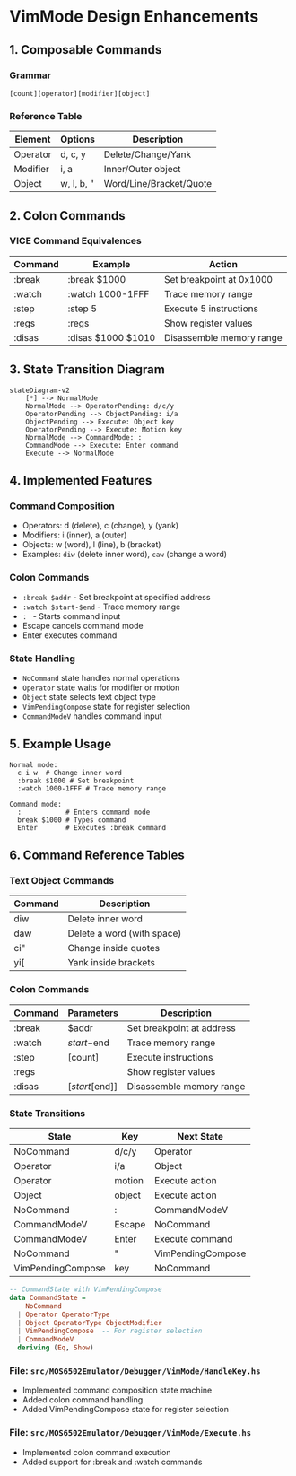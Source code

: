 # VimMode Design Enhancements

## 1. Composable Commands

### Grammar
`[count][operator][modifier][object]`

### Reference Table
| Element     | Options          | Description                     |
|-------------|------------------|---------------------------------|
| Operator    | d, c, y         | Delete/Change/Yank              |
| Modifier    | i, a             | Inner/Outer object              |
| Object      | w, l, b, "      | Word/Line/Bracket/Quote         |

## 2. Colon Commands

### VICE Command Equivalences
| Command         | Example             | Action                                  |
|-----------------|---------------------|-----------------------------------------|
| :break          | :break $1000       | Set breakpoint at 0x1000               |
| :watch          | :watch 1000-1FFF   | Trace memory range                      |
| :step           | :step 5            | Execute 5 instructions                 |
| :regs           | :regs              | Show register values                    |
| :disas          | :disas $1000 $1010 | Disassemble memory range                |

## 3. State Transition Diagram
```mermaid
stateDiagram-v2
    [*] --> NormalMode
    NormalMode --> OperatorPending: d/c/y
    OperatorPending --> ObjectPending: i/a
    ObjectPending --> Execute: Object key
    OperatorPending --> Execute: Motion key
    NormalMode --> CommandMode: :
    CommandMode --> Execute: Enter command
    Execute --> NormalMode
```

## 4. Implemented Features

### Command Composition
- Operators: d (delete), c (change), y (yank)
- Modifiers: i (inner), a (outer)
- Objects: w (word), l (line), b (bracket)
- Examples: `diw` (delete inner word), `caw` (change a word)

### Colon Commands
- `:break $addr` - Set breakpoint at specified address
- `:watch $start-$end` - Trace memory range
- `: ` - Starts command input
- Escape cancels command mode
- Enter executes command

### State Handling
- `NoCommand` state handles normal operations
- `Operator` state waits for modifier or motion
- `Object` state selects text object type
- `VimPendingCompose` state for register selection
- `CommandModeV` handles command input

## 5. Example Usage
```text
Normal mode:
  c i w  # Change inner word
  :break $1000 # Set breakpoint
  :watch 1000-1FFF # Trace memory range

Command mode:
  :           # Enters command mode
  break $1000 # Types command
  Enter       # Executes :break command
```

## 6. Command Reference Tables

### Text Object Commands
| Command | Description                  |
|---------|------------------------------|
| diw     | Delete inner word            |
| daw     | Delete a word (with space)   |
| ci"     | Change inside quotes         |
| yi[     | Yank inside brackets         |

### Colon Commands
| Command         | Parameters      | Description                    |
|-----------------|-----------------|--------------------------------|
| :break          | $addr           | Set breakpoint at address      |
| :watch          | $start-$end     | Trace memory range             |
| :step           | [count]         | Execute instructions           |
| :regs           |                 | Show register values           |
| :disas          | [$start [$end]] | Disassemble memory range       |

### State Transitions
| State              | Key     | Next State        |
|--------------------|---------|-------------------|
| NoCommand          | d/c/y   | Operator          |
| Operator           | i/a     | Object            |
| Operator           | motion  | Execute action    |
| Object             | object  | Execute action    |
| NoCommand          | :       | CommandModeV      |
| CommandModeV       | Escape  | NoCommand         |
| CommandModeV       | Enter   | Execute command   |
| NoCommand          | "       | VimPendingCompose |
| VimPendingCompose  | key     | NoCommand         |

```haskell
-- CommandState with VimPendingCompose
data CommandState =
    NoCommand
  | Operator OperatorType
  | Object OperatorType ObjectModifier
  | VimPendingCompose  -- For register selection
  | CommandModeV
  deriving (Eq, Show)
```

### File: `src/MOS6502Emulator/Debugger/VimMode/HandleKey.hs`
- Implemented command composition state machine
- Added colon command handling
- Added VimPendingCompose state for register selection

### File: `src/MOS6502Emulator/Debugger/VimMode/Execute.hs`
- Implemented colon command execution
- Added support for :break and :watch commands